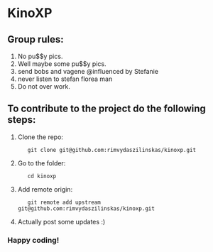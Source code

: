 # KinoXP

## Group rules: 
1. No pu$$y pics.
2. Well maybe some pu$$y pics.
3. send bobs and vagene @influenced by Stefanie
4. never listen to stefan florea man
5. Do not over work.

## To contribute to the project do the following steps:
1. Clone the repo:
    ```
       git clone git@github.com:rimvydaszilinskas/kinoxp.git
    ```
2. Go to the folder:
    ```
       cd kinoxp
    ```
3. Add remote origin:
    ```
       git remote add upstream git@github.com:rimvydaszilinskas/kinoxp.git
    ```
4. Actually post some updates :)

### Happy coding!
  
